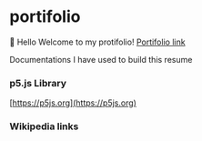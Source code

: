 # portifolio

 👋 Hello Welcome to my protifolio!
 [Portifolio link](https://lucaspdroz.github.io/portifolio/)


 Documentations I have used to build this resume

### p5.js Library
[https://p5js.org](https://p5js.org)
 
 ### Wikipedia links
 []()

